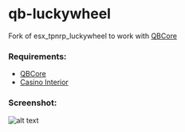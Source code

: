 # qb-luckywheel
Fork of esx_tpnrp_luckywheel to work with [QBCore](https://github.com/qbcore-framework)

### Requirements:
- [QBCore](https://github.com/qbcore-framework)
- [Casino Interior](https://forum.cfx.re/t/cayo-perico-casino-dlc-ipl-loader/)

### Screenshot:

![alt text](https://cdn.izmystic.gay/images/tdpmvgto.jpg)
